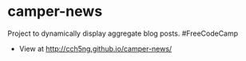 # camper-news
Project to dynamically display aggregate blog posts. #FreeCodeCamp

* View at http://cch5ng.github.io/camper-news/
